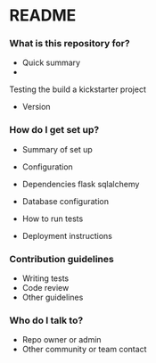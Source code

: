 # README #

### What is this repository for? ###

* Quick summary
*
Testing the build a kickstarter project

* Version


### How do I get set up? ###

* Summary of set up
* Configuration
* Dependencies
flask
sqlalchemy

* Database configuration

* How to run tests
* Deployment instructions

### Contribution guidelines ###

* Writing tests
* Code review
* Other guidelines

### Who do I talk to? ###

* Repo owner or admin
* Other community or team contact